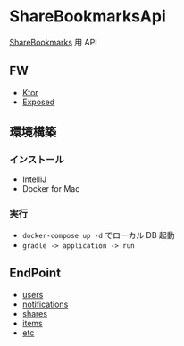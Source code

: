 # ShareBookmarksApi

[ShareBookmarks](https://github.com/bvlion/ShareBookmarks) 用 API 

## FW

- [Ktor](https://ktor.io/)
- [Exposed](https://github.com/JetBrains/Exposed/wiki/DSL)

## 環境構築

### インストール

- IntelliJ
- Docker for Mac

### 実行

- `docker-compose up -d` でローカル DB 起動
- `gradle -> application -> run`

## EndPoint

- [users](/doc/users.md)
- [notifications](/doc/notifications.md)
- [shares](/doc/shares.md)
- [items](/doc/items.md)
- [etc](/doc/etc.md)
